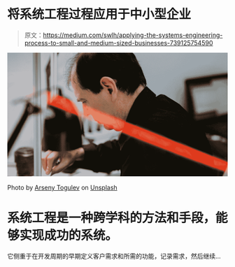 # 将系统工程过程应用于中小型企业

> 原文：<https://medium.com/swlh/applying-the-systems-engineering-process-to-small-and-medium-sized-businesses-739125754590>

![](img/f3b35c0f73bc55a3e4928eabac56beeb.png)

Photo by [Arseny Togulev](https://unsplash.com/@tetrakiss?utm_source=medium&utm_medium=referral) on [Unsplash](https://unsplash.com?utm_source=medium&utm_medium=referral)

# 系统工程是一种跨学科的方法和手段，能够实现成功的系统。

它侧重于在开发周期的早期定义客户需求和所需的功能，记录需求，然后继续…